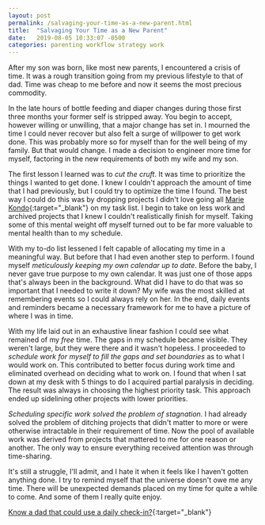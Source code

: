 ```yaml
---
layout: post
permalink: /salvaging-your-time-as-a-new-parent.html
title:  "Salvaging Your Time as a New Parent"
date:   2019-08-05 10:33:07 -0500
categories: parenting workflow strategy work
---
```

After my son was born, like most new parents, I encountered a crisis of time.  It was a rough transition going from my previous lifestyle to that of dad.  Time was cheap to me before and now it seems the most precious commodity. 

In the late hours of bottle feeding and diaper changes during those first three months your former self is stripped away.  You begin to accept, however willing or unwilling, that a major change has set in.  I mourned the time I could never recover but also felt a surge of willpower to get work done.  This was probably more so for myself than for the well being of my family.  But that would change.  I made a decision to engineer more time for myself, factoring in the new requirements of both my wife and my son.

The first lesson I learned was to *cut the cruft*.  It was time to prioritize the things I wanted to get done.  I knew I couldn't approach the amount of time that I had previously, but I could try to optimize the time I found.  The best way I could do this was by dropping projects I didn't love going all [Marie Kondo](https://en.wikipedia.org/wiki/Marie_Kondo){:target="_blank"} on my task list.  I begin to take on less work and archived projects that I knew I couldn't realistically finish for myself.  Taking some of this mental weight off myself turned out to be far more valuable to mental health than to my schedule.

With my to-do list lessened I felt capable of allocating my time in a meaningful way.  But before that I had even another step to perform.  I found myself *meticulously keeping my own calendar up to date*.  Before the baby, I never gave true purpose to my own calendar.  It was just one of those apps that's always been in the background.  What did I have to do that was so important that I needed to write it down?  My wife was the most skilled at remembering events so I could always rely on her.  In the end, daily events and reminders became a necessary framework for me to have a picture of where I was in time.

With my life laid out in an exhaustive linear fashion I could see what remained of my _free_ time.  The gaps in my schedule became visible.  They weren't large, but they were there and it wasn't hopeless.  I proceeded to *schedule work for myself to fill the gaps and set boundaries* as to what I would work on.  This contributed to better focus during work time and eliminated overhead on deciding what to work on.  I found that when I sat down at my desk with 5 things to do I acquired partial paralysis in deciding.  The result was always in choosing the highest priority task.  This approach ended up sidelining other projects with lower priorities.

*Scheduling specific work solved the problem of stagnation.*  I had already solved the problem of ditching projects that didn't matter to more or were otherwise intractable in their requirement of time.  Now the pool of available work was derived from projects that mattered to me for one reason or another.  The only way to ensure everything received attention was through time-sharing.

It's still a struggle, I'll admit, and I hate it when it feels like I haven't gotten anything done.  I try to remind myself that the universe doesn't owe me any time.  There will be unexpected demands placed on my time for quite a while to come.  And some of them I really quite enjoy.

[Know a dad that could use a daily check-in?](http://dailydad.com/){:target="_blank"}